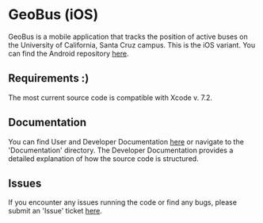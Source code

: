 # GeoBus (iOS)

GeoBus is a mobile application that tracks the position of active buses on the University of California, Santa Cruz campus. This is the iOS variant. You can find the Android repository [here](https://github.com/BusSquad/geobus-android).

Requirements :)
------------

The most current source code is compatible with Xcode v. 7.2.

Documentation
-------------

You can find User and Developer Documentation [here](https://github.com/BusSquad/geobus-ios/blob/master/documentation/User-Developer%20Documentation.pdf) or navigate to the 'Documentation' directory. The Developer Documentation provides a detailed explanation of how the source code is structured.

Issues
------

If you encounter any issues running the code or find any bugs, please submit an 'Issue' ticket [here](https://github.com/BusSquad/geobus-ios/issues).